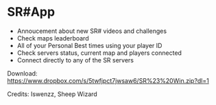 # SR#App
[](https://cdn.discordapp.com/attachments/460230008271536128/614136653002571792/1231.png)

* Annoucement about new SR# videos and challenges
* Check maps leaderboard 
* All of your Personal Best times using your player ID
* Check servers status, current map and players connected
* Connect directly to any of the SR servers

Download:
https://www.dropbox.com/s/5twfjpct7jwsaw6/SR%23%20Win.zip?dl=1

Credits: Iswenzz, Sheep Wizard
